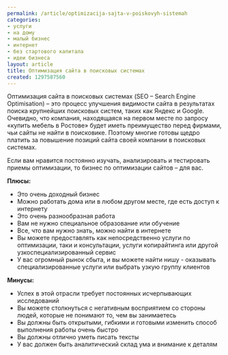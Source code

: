 ```yaml
---
permalink: /article/optimizacija-sajta-v-poiskovyh-sistemah
categories:
- услуги
- на дому
- малый бизнес
- интернет
- без стартового капитала
- идеи бизнеса
layout: article
title: Оптимизация сайта в поисковых системах
created: 1297587560
---
```

<p>Оптимизация сайта в поисковых системах (SEO – Search Engine Optimisation) – это процесс улучшения видимости сайта в результатах поиска крупнейших поисковых систем, таких как Яндекс и Google. Очевидно, что компания, находящаяся на первом месте по запросу «купить мебель в Ростове» будет иметь преимущество перед фирмами, чьи сайты не найти в поисковике. Поэтому многие готовы щедро платить за повышение позиций сайта своей компании в поисковых системах.</p>
<!--break-->
<p>Если вам нравится постоянно изучать, анализировать и тестировать приемы оптимизации, то бизнес по оптимизации сайтов – для вас.</p>

<p><b>Плюсы:</b></p>

<ul>
  <li>Это очень доходный бизнес</li>

  <li>Можно работать дома или в любом другом месте, где есть доступ к интернету</li>

  <li>Это очень разнообразная работа</li>

  <li>Вам не нужно специальное образование или обучение</li>

  <li>Все, что вам нужно знать, можно найти в интернете</li>

  <li>Вы можете предоставлять как непосредственно услуги по оптимизации, таки и консультации, услуги копирайтинга или другой узкоспециализированный сервис</li>

  <li>У вас огромный рынок сбыта, и вы можете найти нишу - оказывать специализированные услуги или выбрать узкую группу клиентов</li>
</ul>

<p><b>Минусы:</b></p>

<ul>
  <li>Успех в этой отрасли требует постоянных исчерпывающих исследований</li>

  <li>Вы можете столкнуться с негативным восприятием со стороны людей, которые не понимают то, чем вы занимаетесь</li>

  <li>Вы должны быть открытыми, гибкими и готовыми изменить способ выполнения работы очень быстро</li>

  <li>Вы должны отлично уметь писать тексты</li>

  <li>У вас должен быть аналитический склад ума и внимание к деталям</li>
</ul>
